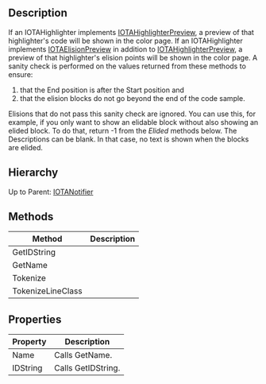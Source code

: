 ## Description
If an IOTAHighlighter implements [IOTAHighlighterPreview](IOTAHighlighterPreview), a preview of that highlighter's code will be shown in the color page.
If an IOTAHighlighter implements [IOTAElisionPreview](IOTAElisionPreview) in addition to [IOTAHighlighterPreview](IOTAHighlighterPreview), a preview of that highlighter's elision points will be shown in the color page. A sanity check is performed on the values returned from these methods to ensure:
 1) that the End position is after the Start position and 
 2) that the elision blocks do not go beyond the end of the code sample.  

Elisions that do not pass this sanity check are ignored.  You can use this, for example, if you only want to show an elidable block without also showing an elided block. To do that, return -1 from the *Elided* methods below. The Descriptions can be blank.  In that case, no text is shown when the blocks are elided.

## Hierarchy
Up to Parent: [IOTANotifier](IOTANotifier)

## Methods
| Method | Description |
| ------------- | ------------- |
| GetIDString | | 
| GetName | |
| Tokenize | |
| TokenizeLineClass | |

## Properties
| Property | Description |
| ------------- | ------------- |
| Name | Calls GetName. |
| IDString | Calls GetIDString. |
